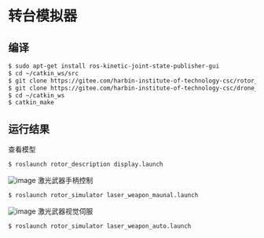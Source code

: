 # 转台模拟器
## 编译
```Bash
$ sudo apt-get install ros-kinetic-joint-state-publisher-gui
$ cd ~/catkin_ws/src
$ git clone https://gitee.com/harbin-institute-of-technology-csc/rotor_simulator.git
$ git clone https://gitee.com/harbin-institute-of-technology-csc/drone_simulator.git
$ cd ~/catkin_ws
$ catkin_make
```
## 运行结果
查看模型
```Bash
$ roslaunch rotor_description display.launch
```
![image](rotor2_rviz.png)
激光武器手柄控制
```Bash
$ roslaunch rotor_simulator laser_weapon_maunal.launch
```
![image](laser_weapon_manual.png)
激光武器视觉伺服
```Bash
$ roslaunch rotor_simulator laser_weapon_auto.launch
```
